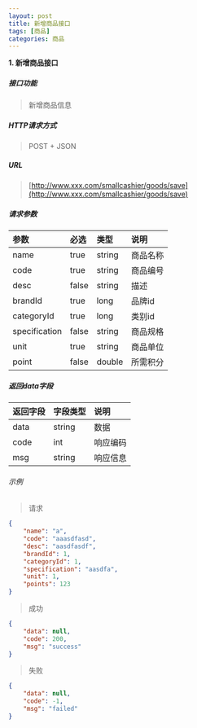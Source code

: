 ```yaml
---
layout: post
title: 新增商品接口
tags: [商品]
categories: 商品 
---
```

**1\. 新增商品接口**
##### 接口功能
> 新增商品信息

##### HTTP请求方式
> POST + JSON

##### URL
> [http://www.xxx.com/smallcashier/goods/save](http://www.xxx.com/smallcashier/goods/save)

##### 请求参数

|参数|必选|类型|说明|
|:---|:---|:---|:---|
|name|true|string|商品名称|
|code|true|string|商品编号|
|desc|false|string|描述|
|brandId|true|long|品牌id|
|categoryId|true|long|类别id|
|specification|false|string|商品规格|
|unit|true|string|商品单位|
|point|false|double|所需积分|

##### 返回data字段

|返回字段|字段类型|说明|
|:---|:---|:---|
|data|string|数据|
|code|int|响应编码|
|msg|string|响应信息|

###### 示例
> 请求
``` json
{
    "name": "a",
    "code": "aaasdfasd",
    "desc": "aasdfasdf",
    "brandId": 1,
    "categoryId": 1,
    "specification": "aasdfa",
    "unit": 1,
    "points": 123
}
```
> 成功
``` json
{
    "data": null,
    "code": 200,
    "msg": "success"
}
```
> 失败
``` json
{
    "data": null,
    "code": -1,
    "msg": "failed"
}
```